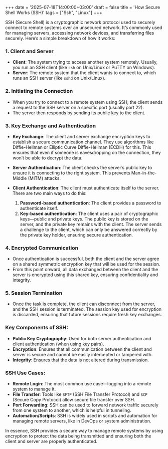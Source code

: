 +++
date = '2025-07-18T14:00:00+03:00'
draft = false
title = 'How Secure Shell Works (SSH)'
tags = ["Ssh", "Linux"]
+++

SSH (Secure Shell) is a cryptographic network protocol used to securely connect to remote systems over an unsecured network. It’s commonly used for managing servers, accessing network devices, and transferring files securely. Here’s a simple breakdown of how it works:

### 1. **Client and Server**

* **Client**: The system trying to access another system remotely. Usually, you run an SSH client (like `ssh` on Unix/Linux or PuTTY on Windows).
* **Server**: The remote system that the client wants to connect to, which runs an SSH server (like `sshd` on Unix/Linux).

### 2. **Initiating the Connection**

* When you try to connect to a remote system using SSH, the client sends a request to the SSH server on a specific port (usually port 22).
* The server then responds by sending its public key to the client.

### 3. **Key Exchange and Authentication**

* **Key Exchange**: The client and server exchange encryption keys to establish a secure communication channel. They use algorithms like Diffie-Hellman or Elliptic Curve Diffie-Hellman (ECDH) for this. This ensures that even if someone is eavesdropping on the connection, they won’t be able to decrypt the data.
* **Server Authentication**: The client checks the server’s public key to ensure it is connecting to the right system. This prevents Man-in-the-Middle (MITM) attacks.
* **Client Authentication**: The client must authenticate itself to the server. There are two main ways to do this:

  1. **Password-based authentication**: The client provides a password to authenticate itself.
  2. **Key-based authentication**: The client uses a pair of cryptographic keys—public and private keys. The public key is stored on the server, and the private key remains with the client. The server sends a challenge to the client, which can only be answered correctly by the private key holder, ensuring secure authentication.

### 4. **Encrypted Communication**

* Once authentication is successful, both the client and the server agree on a shared symmetric encryption key that will be used for the session.
* From this point onward, all data exchanged between the client and the server is encrypted using this shared key, ensuring confidentiality and integrity.

### 5. **Session Termination**

* Once the task is complete, the client can disconnect from the server, and the SSH session is terminated. The session key used for encryption is discarded, ensuring that future sessions require fresh key exchanges.

### Key Components of SSH:

* **Public Key Cryptography**: Used for both server authentication and client authentication (when using key pairs).
* **Encryption**: Ensures that all communication between the client and server is secure and cannot be easily intercepted or tampered with.
* **Integrity**: Ensures that the data is not altered during transmission.

### SSH Use Cases:

* **Remote Login**: The most common use case—logging into a remote system to manage it.
* **File Transfer**: Tools like `SFTP` (SSH File Transfer Protocol) and `SCP` (Secure Copy Protocol) allow secure file transfer over SSH.
* **Port Forwarding**: SSH can be used to forward network traffic securely from one system to another, which is helpful in tunneling.
* **Automation/Scripts**: SSH is widely used in scripts and automation for managing remote servers, like in DevOps or system administration.

In essence, SSH provides a secure way to manage remote systems by using encryption to protect the data being transmitted and ensuring both the client and server are properly authenticated.